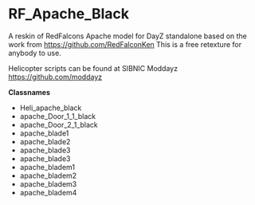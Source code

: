 # RF_Apache_Black
A reskin of RedFalcons Apache model for DayZ standalone based on the work from https://github.com/RedFalconKen
This is a free retexture for anybody to use.


Helicopter scripts can be found at SIBNIC Moddayz https://github.com/moddayz

**Classnames**
* Heli_apache_black
* apache_Door_1_1_black
* apache_Door_2_1_black
* apache_blade1
* apache_blade2
* apache_blade3
* apache_blade3
* apache_bladem1
* apache_bladem2
* apache_bladem3
* apache_bladem4
